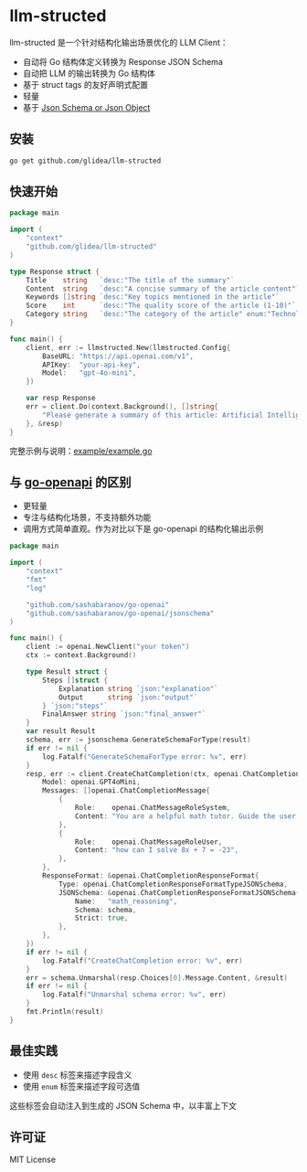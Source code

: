 

# llm-structed

llm-structed 是一个针对结构化输出场景优化的 LLM Client：
* 自动将 Go 结构体定义转换为 Response JSON Schema
* 自动把 LLM 的输出转换为 Go 结构体
* 基于 struct tags 的友好声明式配置
* 轻量
* 基于 [Json Schema or Json Object](https://platform.openai.com/docs/guides/structured-outputs#supported-schemas)

## 安装

```bash
go get github.com/glidea/llm-structed
```

## 快速开始
```go
package main

import (
    "context"
    "github.com/glidea/llm-structed"
)

type Response struct {
    Title    string   `desc:"The title of the summary"`
    Content  string   `desc:"A concise summary of the article content"`
    Keywords []string `desc:"Key topics mentioned in the article"`
    Score    int      `desc:"The quality score of the article (1-10)"`
    Category string   `desc:"The category of the article" enum:"Technology,Science,Business,Health,Education,Other"`
}

func main() {
    client, err := llmstructed.New(llmstructed.Config{
        BaseURL: "https://api.openai.com/v1",
        APIKey:  "your-api-key",
        Model:   "gpt-4o-mini",
    })

    var resp Response
    err = client.Do(context.Background(), []string{
        "Please generate a summary of this article: Artificial Intelligence (AI) is transforming the way we live and work...",
    }, &resp)
}
```
完整示例与说明：[example/example.go](example/example.go)

## 与 [go-openapi](https://github.com/sashabaranov/go-openai) 的区别

* 更轻量
* 专注与结构化场景，不支持额外功能
* 调用方式简单直观。作为对比以下是 go-openapi 的结构化输出示例
```go
package main

import (
	"context"
	"fmt"
	"log"

	"github.com/sashabaranov/go-openai"
	"github.com/sashabaranov/go-openai/jsonschema"
)

func main() {
	client := openai.NewClient("your token")
	ctx := context.Background()

	type Result struct {
		Steps []struct {
			Explanation string `json:"explanation"`
			Output      string `json:"output"`
		} `json:"steps"`
		FinalAnswer string `json:"final_answer"`
	}
	var result Result
	schema, err := jsonschema.GenerateSchemaForType(result)
	if err != nil {
		log.Fatalf("GenerateSchemaForType error: %v", err)
	}
	resp, err := client.CreateChatCompletion(ctx, openai.ChatCompletionRequest{
		Model: openai.GPT4oMini,
		Messages: []openai.ChatCompletionMessage{
			{
				Role:    openai.ChatMessageRoleSystem,
				Content: "You are a helpful math tutor. Guide the user through the solution step by step.",
			},
			{
				Role:    openai.ChatMessageRoleUser,
				Content: "how can I solve 8x + 7 = -23",
			},
		},
		ResponseFormat: &openai.ChatCompletionResponseFormat{
			Type: openai.ChatCompletionResponseFormatTypeJSONSchema,
			JSONSchema: &openai.ChatCompletionResponseFormatJSONSchema{
				Name:   "math_reasoning",
				Schema: schema,
				Strict: true,
			},
		},
	})
	if err != nil {
		log.Fatalf("CreateChatCompletion error: %v", err)
	}
	err = schema.Unmarshal(resp.Choices[0].Message.Content, &result)
	if err != nil {
		log.Fatalf("Unmarshal schema error: %v", err)
	}
	fmt.Println(result)
}
```

## 最佳实践

* 使用 `desc` 标签来描述字段含义
* 使用 `enum` 标签来描述字段可选值

这些标签会自动注入到生成的 JSON Schema 中，以丰富上下文

## 许可证

MIT License
